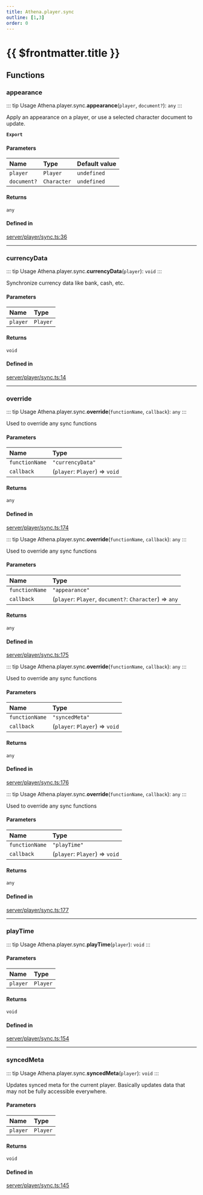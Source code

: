 ```yaml
---
title: Athena.player.sync
outline: [1,3]
order: 0
---
```


# {{ $frontmatter.title }}


## Functions

### appearance

::: tip Usage
Athena.player.sync.**appearance**(`player`, `document?`): `any`
:::

Apply an appearance on a player, or use a selected character document to update.

**`Export`**

#### Parameters

| Name | Type | Default value |
| :------ | :------ | :------ |
| `player` | `Player` | `undefined` |
| `document?` | `Character` | `undefined` |

#### Returns

`any`

#### Defined in

[server/player/sync.ts:36](https://github.com/Stuyk/altv-athena/blob/acd5f2f/src/core/server/player/sync.ts#L36)

___

### currencyData

::: tip Usage
Athena.player.sync.**currencyData**(`player`): `void`
:::

Synchronize currency data like bank, cash, etc.

#### Parameters

| Name | Type |
| :------ | :------ |
| `player` | `Player` |

#### Returns

`void`

#### Defined in

[server/player/sync.ts:14](https://github.com/Stuyk/altv-athena/blob/acd5f2f/src/core/server/player/sync.ts#L14)

___

### override

::: tip Usage
Athena.player.sync.**override**(`functionName`, `callback`): `any`
:::

Used to override any sync functions

#### Parameters

| Name | Type |
| :------ | :------ |
| `functionName` | ``"currencyData"`` |
| `callback` | (`player`: `Player`) => `void` |

#### Returns

`any`

#### Defined in

[server/player/sync.ts:174](https://github.com/Stuyk/altv-athena/blob/acd5f2f/src/core/server/player/sync.ts#L174)

::: tip Usage
Athena.player.sync.**override**(`functionName`, `callback`): `any`
:::

Used to override any sync functions

#### Parameters

| Name | Type |
| :------ | :------ |
| `functionName` | ``"appearance"`` |
| `callback` | (`player`: `Player`, `document?`: `Character`) => `any` |

#### Returns

`any`

#### Defined in

[server/player/sync.ts:175](https://github.com/Stuyk/altv-athena/blob/acd5f2f/src/core/server/player/sync.ts#L175)

::: tip Usage
Athena.player.sync.**override**(`functionName`, `callback`): `any`
:::

Used to override any sync functions

#### Parameters

| Name | Type |
| :------ | :------ |
| `functionName` | ``"syncedMeta"`` |
| `callback` | (`player`: `Player`) => `void` |

#### Returns

`any`

#### Defined in

[server/player/sync.ts:176](https://github.com/Stuyk/altv-athena/blob/acd5f2f/src/core/server/player/sync.ts#L176)

::: tip Usage
Athena.player.sync.**override**(`functionName`, `callback`): `any`
:::

Used to override any sync functions

#### Parameters

| Name | Type |
| :------ | :------ |
| `functionName` | ``"playTime"`` |
| `callback` | (`player`: `Player`) => `void` |

#### Returns

`any`

#### Defined in

[server/player/sync.ts:177](https://github.com/Stuyk/altv-athena/blob/acd5f2f/src/core/server/player/sync.ts#L177)

___

### playTime

::: tip Usage
Athena.player.sync.**playTime**(`player`): `void`
:::

#### Parameters

| Name | Type |
| :------ | :------ |
| `player` | `Player` |

#### Returns

`void`

#### Defined in

[server/player/sync.ts:154](https://github.com/Stuyk/altv-athena/blob/acd5f2f/src/core/server/player/sync.ts#L154)

___

### syncedMeta

::: tip Usage
Athena.player.sync.**syncedMeta**(`player`): `void`
:::

Updates synced meta for the current player.
Basically updates data that may not be fully accessible everywhere.

#### Parameters

| Name | Type |
| :------ | :------ |
| `player` | `Player` |

#### Returns

`void`

#### Defined in

[server/player/sync.ts:145](https://github.com/Stuyk/altv-athena/blob/acd5f2f/src/core/server/player/sync.ts#L145)
